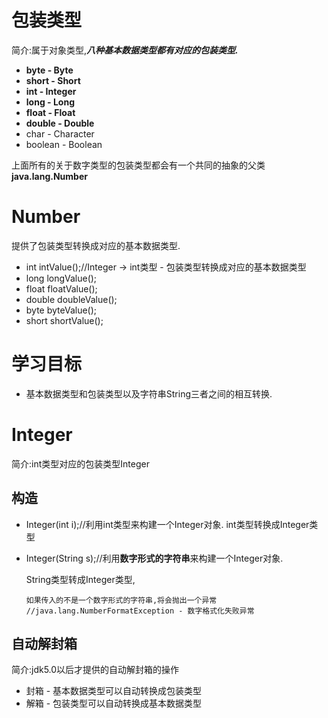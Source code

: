 # 包装类型

简介:属于对象类型,***八种基本数据类型都有对应的包装类型.***

* **byte - Byte**
* **short - Short**
* **int - Integer**
* **long - Long**
* **float - Float**
* **double - Double**
* char - Character
* boolean - Boolean

上面所有的关于数字类型的包装类型都会有一个共同的抽象的父类**java.lang.Number**



# Number

提供了包装类型转换成对应的基本数据类型.

* int intValue();//Integer -> int类型 - 包装类型转换成对应的基本数据类型
* long longValue();
* float floatValue();
* double doubleValue();
* byte byteValue();
* short shortValue();



# 学习目标

* 基本数据类型和包装类型以及字符串String三者之间的相互转换.



# Integer

简介:int类型对应的包装类型Integer

## 构造

* Integer(int i);//利用int类型来构建一个Integer对象.  int类型转换成Integer类型

* Integer(String s);//利用**数字形式的字符串**来构建一个Integer对象.

  String类型转成Integer类型,

  ```
  如果传入的不是一个数字形式的字符串,将会抛出一个异常
  //java.lang.NumberFormatException - 数字格式化失败异常
  ```



## 自动解封箱

简介:jdk5.0以后才提供的自动解封箱的操作

* 封箱 - 基本数据类型可以自动转换成包装类型
* 解箱 - 包装类型可以自动转换成基本数据类型























